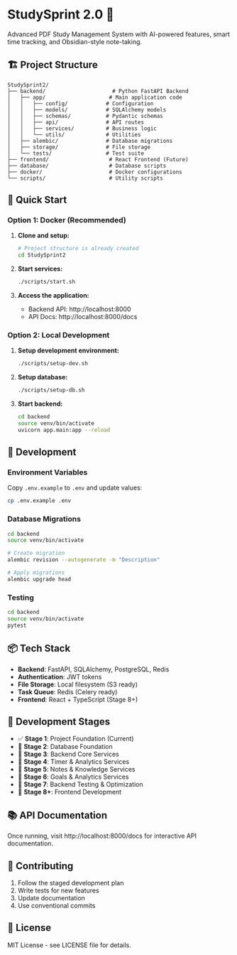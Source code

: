 # StudySprint 2.0 🚀

Advanced PDF Study Management System with AI-powered features, smart time tracking, and Obsidian-style note-taking.

## 🏗️ Project Structure

```
StudySprint2/
├── backend/                     # Python FastAPI Backend
│   ├── app/                    # Main application code
│   │   ├── config/            # Configuration
│   │   ├── models/            # SQLAlchemy models
│   │   ├── schemas/           # Pydantic schemas
│   │   ├── api/               # API routes
│   │   ├── services/          # Business logic
│   │   └── utils/             # Utilities
│   ├── alembic/               # Database migrations
│   ├── storage/               # File storage
│   └── tests/                 # Test suite
├── frontend/                   # React Frontend (Future)
├── database/                   # Database scripts
├── docker/                     # Docker configurations
└── scripts/                    # Utility scripts
```

## 🚀 Quick Start

### Option 1: Docker (Recommended)

1. **Clone and setup:**
   ```bash
   # Project structure is already created
   cd StudySprint2
   ```

2. **Start services:**
   ```bash
   ./scripts/start.sh
   ```

3. **Access the application:**
   - Backend API: http://localhost:8000
   - API Docs: http://localhost:8000/docs

### Option 2: Local Development

1. **Setup development environment:**
   ```bash
   ./scripts/setup-dev.sh
   ```

2. **Setup database:**
   ```bash
   ./scripts/setup-db.sh
   ```

3. **Start backend:**
   ```bash
   cd backend
   source venv/bin/activate
   uvicorn app.main:app --reload
   ```

## 🔧 Development

### Environment Variables

Copy `.env.example` to `.env` and update values:

```bash
cp .env.example .env
```

### Database Migrations

```bash
cd backend
source venv/bin/activate

# Create migration
alembic revision --autogenerate -m "Description"

# Apply migrations
alembic upgrade head
```

### Testing

```bash
cd backend
source venv/bin/activate
pytest
```

## 📦 Tech Stack

- **Backend**: FastAPI, SQLAlchemy, PostgreSQL, Redis
- **Authentication**: JWT tokens
- **File Storage**: Local filesystem (S3 ready)
- **Task Queue**: Redis (Celery ready)
- **Frontend**: React + TypeScript (Stage 8+)

## 🎯 Development Stages

- ✅ **Stage 1**: Project Foundation (Current)
- 🔲 **Stage 2**: Database Foundation
- 🔲 **Stage 3**: Backend Core Services
- 🔲 **Stage 4**: Timer & Analytics Services
- 🔲 **Stage 5**: Notes & Knowledge Services
- 🔲 **Stage 6**: Goals & Analytics Services
- 🔲 **Stage 7**: Backend Testing & Optimization
- 🔲 **Stage 8+**: Frontend Development

## 📚 API Documentation

Once running, visit http://localhost:8000/docs for interactive API documentation.

## 🤝 Contributing

1. Follow the staged development plan
2. Write tests for new features
3. Update documentation
4. Use conventional commits

## 📄 License

MIT License - see LICENSE file for details.
